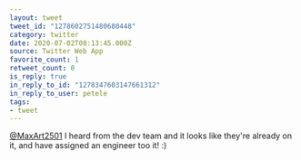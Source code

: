 ```yaml
---
layout: tweet
tweet_id: "1278602751480680448"
category: twitter
date: 2020-07-02T08:13:45.000Z
source: Twitter Web App
favorite_count: 1
retweet_count: 0
is_reply: true
in_reply_to_id: "1278347603147661312"
in_reply_to_user: petele
tags:
- tweet
---
```


[@MaxArt2501](https://twitter.com/@MaxArt2501) I heard from the dev team and it looks like they're already on it, and have assigned an engineer too it! :)
